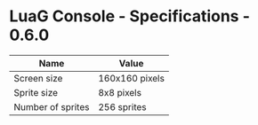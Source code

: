 # LuaG Console - Specifications - 0.6.0

| Name | Value |
| --- | --- |
| Screen size | 160x160 pixels |
| Sprite size | 8x8 pixels |
| Number of sprites | 256 sprites |
